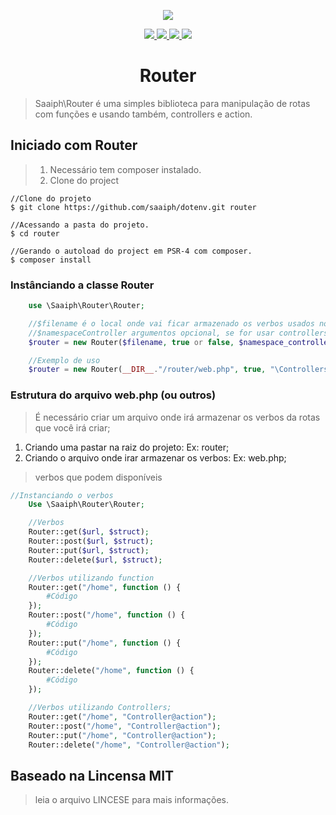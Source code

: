 <p align="center"><img src="https://user-images.githubusercontent.com/33224319/57905337-95f1a500-784c-11e9-83c2-34c96465f5fd.jpg"></p>
<p align="center">
    <a href="https://github.com/saaiph/saaiph/releases">
        <img src="https://img.shields.io/badge/Release-v1.0-green.svg">
    </a>
    <a href="http://php.net">
        <img src="https://img.shields.io/badge/PHP-7.1.2-purple.svg">
    </a>
        <a href="https://github.com/saaiph/saaiph/releases">
        <img src="https://img.shields.io/badge/Build-Success-Green.svg">
    </a>
    <a href="https://lbesson.mit-license.org/">
        <img src="https://img.shields.io/badge/License-MIT-blue.svg">
    </a>
</p>
<h1 align="center">Router</h1>

> Saaiph\Router é uma simples biblioteca para manipulação de rotas com funções e usando também, controllers e action.

## Iniciado com Router

> 1. Necessário tem composer instalado.
> 2. Clone do project

```git
//Clone do projeto
$ git clone https://github.com/saaiph/dotenv.git router

//Acessando a pasta do projeto.
$ cd router

//Gerando o autoload do project em PSR-4 com composer.
$ composer install
```

### Instânciando a classe Router
```php
    use \Saaiph\Router\Router;

    //$filename é o local onde vai ficar armazenado os verbos usados no http padrão, GET, POST, PUT e Delete;
    //$namespaceController argumentos opcional, se for usar controllers no seus projeto é necessário colocar o namespace inicial onde ficarar armazenado o seus controllers;
    $router = new Router($filename, true or false, $namespace_controller);

    //Exemplo de uso
    $router = new Router(__DIR__."/router/web.php", true, "\Controllers\\");
```

### Estrutura do arquivo web.php (ou outros)

> É necessário criar um arquivo onde irá armazenar os verbos da rotas que você irá criar;

1. Criando uma pastar na raiz do projeto: Ex: router;
2. Criando o arquivo onde irar armazenar os verbos: Ex: web.php;

> verbos que podem disponíveis
```php
//Instanciando o verbos
    Use \Saaiph\Router\Router;

    //Verbos
    Router::get($url, $struct);
    Router::post($url, $struct);
    Router::put($url, $struct);
    Router::delete($url, $struct);

    //Verbos utilizando function
    Router::get("/home", function () {
        #Código
    });
    Router::post("/home", function () {
        #Código
    });
    Router::put("/home", function () {
        #Código
    });
    Router::delete("/home", function () {
        #Código
    });

    //Verbos utilizando Controllers;
    Router::get("/home", "Controller@action");
    Router::post("/home", "Controller@action");
    Router::put("/home", "Controller@action");
    Router::delete("/home", "Controller@action");
```

## Baseado na Lincensa MIT
> leia o arquivo LINCESE para mais informações.